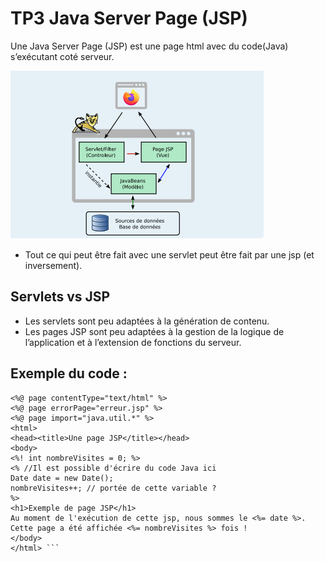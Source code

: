 # TP3 Java Server Page (JSP)
Une Java Server Page (JSP) est une page html avec du code(Java) s’exécutant coté serveur.

![jsp](../assets/jsp.png)
- Tout ce qui peut être fait avec une servlet peut être fait par une jsp (et inversement). 

## Servlets vs JSP
- Les servlets sont peu adaptées à la génération de contenu.  
- Les pages JSP sont peu adaptées à la gestion de la logique de l’application et à l’extension de fonctions du serveur.  

## Exemple du code :
``` <%-- Ceci est un commentaire JSP --%>
<%@ page contentType="text/html" %>
<%@ page errorPage="erreur.jsp" %>
<%@ page import="java.util.*" %>
<html>
<head><title>Une page JSP</title></head>
<body>
<%! int nombreVisites = 0; %>
<% //Il est possible d'écrire du code Java ici
Date date = new Date();
nombreVisites++; // portée de cette variable ?
%>
<h1>Exemple de page JSP</h1>
Au moment de l'exécution de cette jsp, nous sommes le <%= date %>.
Cette page a été affichée <%= nombreVisites %> fois !
</body>
</html> ```


